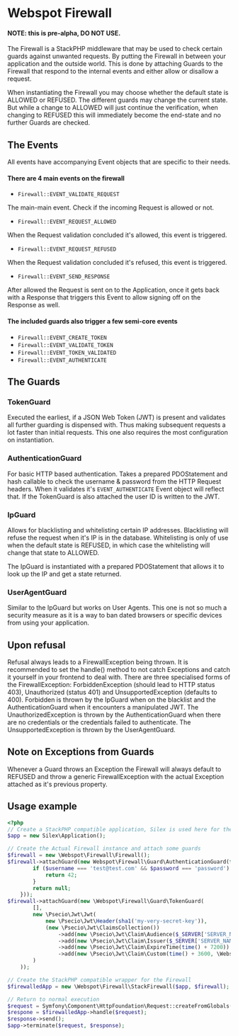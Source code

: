Webspot Firewall
================

#### NOTE: this is pre-alpha, DO NOT USE.

The Firewall is a StackPHP middleware that may be used to check certain guards against unwanted requests. By putting
the Firewall in between your application and the outside world. This is done by attaching Guards to the Firewall that
respond to the internal events and either allow or disallow a request.

When instantiating the Firewall you may choose whether the default state is ALLOWED or REFUSED. The different guards
may change the current state. But while a change to ALLOWED will just continue the verification, when changing to
REFUSED this will immediately become the end-state and no further Guards are checked.

The Events
----------

All events have accompanying Event objects that are specific to their needs.

#### There are 4 main events on the firewall

* `Firewall::EVENT_VALIDATE_REQUEST`

The main-main event. Check if the incoming Request is allowed or not.

* `Firewall::EVENT_REQUEST_ALLOWED`

When the Request validation concluded it's allowed, this event is triggered.

* `Firewall::EVENT_REQUEST_REFUSED`

When the Request validation concluded it's refused, this event is triggered.

* `Firewall::EVENT_SEND_RESPONSE`

After allowed the Request is sent on to the Application, once it gets back with a Response that triggers this Event to
allow signing off on the Response as well.

#### The included guards also trigger a few semi-core events

* `Firewall::EVENT_CREATE_TOKEN`
* `Firewall::EVENT_VALIDATE_TOKEN`
* `Firewall::EVENT_TOKEN_VALIDATED`
* `Firewall::EVENT_AUTHENTICATE`

The Guards
----------

### TokenGuard

Executed the earliest, if a JSON Web Token (JWT) is present and validates all further guarding is dispensed with. Thus
making subsequent requests a lot faster than initial requests. This one also requires the most configuration on
instantiation.

### AuthenticationGuard

For basic HTTP based authentication. Takes a prepared PDOStatement and hash callable to check the username & password
from the HTTP Request headers. When it validates it's `EVENT_AUTHENTICATE` Event object will reflect that. If the
TokenGuard is also attached the user ID is written to the JWT.

### IpGuard

Allows for blacklisting and whitelisting certain IP addresses. Blacklisting will refuse the request when it's IP is
in the database. Whitelisting is only of use when the default state is REFUSED, in which case the whitelisting will
change that state to ALLOWED.

The IpGuard is instantiated with a prepared PDOStatement that allows it to look up the IP and get a state returned.

### UserAgentGuard

Similar to the IpGuard but works on User Agents. This one is not so much a security measure as it is a way to ban
dated browsers or specific devices from using your application.

Upon refusal
------------

Refusal always leads to a FirewallException being thrown. It is recommended to set the handle() method to not catch
Exceptions and catch it yourself in your frontend to deal with. There are three specialised forms of the
FirewallException: ForbiddenException (should lead to HTTP status 403), Unauthorized (status 401) and
UnsupportedException (defaults to 400). Forbidden is thrown by the IpGuard when on the blacklist and the
AuthenticationGuard when it encounters a manipulated JWT. The UnauthorizedException is thrown by the
AuthenticationGuard when there are no credentials or the credentials failed to authenticate. The UnsupportedException
is thrown by the UserAgentGuard.

Note on Exceptions from Guards
------------------------------

Whenever a Guard throws an Exception the Firewall will always default to REFUSED and throw a generic FirewallException
with the actual Exception attached as it's previous property.

Usage example
-------------

```php
<?php
// Create a StackPHP compatible application, Silex is used here for the example
$app = new Silex\Application();

// Create the Actual Firewall instance and attach some guards
$firewall = new \Webspot\Firewall\Firewall();
$firewall->attachGuard(new Webspot\Firewall\Guard\AuthenticationGuard(function($username, $password) {
        if ($username === 'test@test.com' && $password === 'password') {
            return 42;
        }
        return null;
    }));
$firewall->attachGuard(new \Webspot\Firewall\Guard\TokenGuard(
        [],
        new \Psecio\Jwt\Jwt(
            new \Psecio\Jwt\Header(sha1('my-very-secret-key')),
            (new \Psecio\Jwt\ClaimsCollection())
                ->add(new \Psecio\Jwt\Claim\Audience($_SERVER['SERVER_NAME']))
                ->add(new \Psecio\Jwt\Claim\Issuer($_SERVER['SERVER_NAME']))
                ->add(new \Psecio\Jwt\Claim\ExpireTime(time() + 7200))
                ->add(new \Psecio\Jwt\Claim\Custom(time() + 3600, \Webspot\Firewall\Guard\TokenGuard::TOKEN_RENEW_AFTER))
        )
    ));

// Create the StackPHP compatible wrapper for the Firewall
$firewalledApp = new \Webspot\Firewall\StackFirewall($app, $firewall);

// Return to normal execution
$request = Symfony\Component\HttpFoundation\Request::createFromGlobals();
$respone = $firewalledApp->handle($request);
$response->send();
$app->terminate($request, $response);
```
